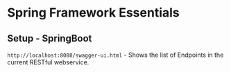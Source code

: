 # Spring Framework Essentials

## Setup - SpringBoot
  
   `http://localhost:8088/swagger-ui.html` - Shows the list of Endpoints in the current RESTful webservice.
